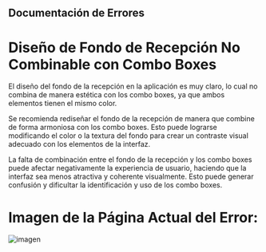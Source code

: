 ## Documentación de Errores

# Diseño de Fondo de Recepción No Combinable con Combo Boxes

El diseño del fondo de la recepción en la aplicación es muy claro, lo cual no combina de manera estética con los combo boxes, ya que ambos elementos tienen el mismo color.

Se recomienda rediseñar el fondo de la recepción de manera que combine de forma armoniosa con los combo boxes. Esto puede lograrse modificando el color o la textura del fondo para crear un contraste visual adecuado con los elementos de la interfaz.

La falta de combinación entre el fondo de la recepción y los combo boxes puede afectar negativamente la experiencia de usuario, haciendo que la interfaz sea menos atractiva y coherente visualmente. Esto puede generar confusión y dificultar la identificación y uso de los combo boxes.

# Imagen de la Página Actual del Error:
![imagen](./img/d6.png)


